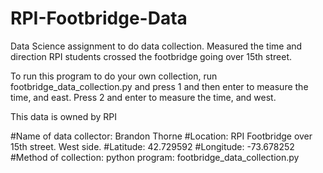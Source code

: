 # RPI-Footbridge-Data
Data Science assignment to do data collection. Measured the time and direction RPI students crossed the footbridge going over 15th street.

To run this program to do your own collection, run footbridge_data_collection.py and press 1 and then enter to measure the time, and east. Press 2 and enter to measure the time, and west.

This data is owned by RPI

#Name of data collector: Brandon Thorne
#Location: RPI Footbridge over 15th street. West side. 
#Latitude: 42.729592
#Longitude: -73.678252
#Method of collection: python program: footbridge_data_collection.py
